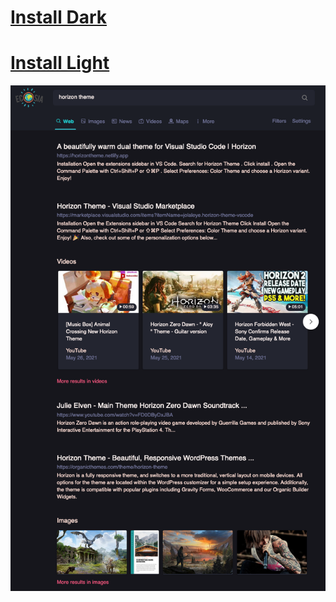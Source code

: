 # [Install Dark](https://raw.githubusercontent.com/FireInsight/horizon-theme/master/userstyles/ecosia/ecosia-horizon-dark.user.css)
# [Install Light](https://raw.githubusercontent.com/FireInsight/horizon-theme/master/userstyles/ecosia/ecosia-horizon-light.user.css)


![screenshot of the theme](preview.png)